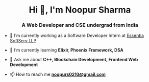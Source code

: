 <h1 align="center">Hi 👋, I'm Noopur Sharma</h1>
<h3 align="center">A Web Developer and CSE undergrad from India</h3>

- 🔭 I’m currently working as a Software Developer Intern at [Essentia SoftServ LLP](https://essentiasoftserv.com/)

- 🌱 I’m currently learning **Elixir, Phoenix Framework, DSA**

- 💬 Ask me about **C++, Blockchain Development, Frontend Web Development**

- 📫 How to reach me **noopurs0210@gmail.com**
